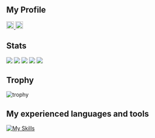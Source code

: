 ## My Profile

<p align="left">
  <a href="https://github.com/shfro">
    <img height="20" src="https://komarev.com/ghpvc/?username=shfro" />
  </a>
  <a href="https://github.com/shfro">
    <img height="20" src="https://img.shields.io/github/followers/shfro?label=follow&logo=github&style=flat" />
  </a>
</p>

## Stats
![](http://github-profile-summary-cards.vercel.app/api/cards/profile-details?username=shfro&theme=vision_friendly_dark)
![](http://github-profile-summary-cards.vercel.app/api/cards/repos-per-language?username=shfro&theme=vision_friendly_dark)
![](http://github-profile-summary-cards.vercel.app/api/cards/most-commit-language?username=shfro&theme=vision_friendly_dark)
![](http://github-profile-summary-cards.vercel.app/api/cards/stats?username=shfro&theme=vision_friendly_dark)
![](http://github-profile-summary-cards.vercel.app/api/cards/productive-time?username=shfro&theme=vision_friendly_dark&utcOffset=9)

## Trophy
![trophy](https://github-profile-trophy.vercel.app/?username=Keichan15&theme=gruvbox)

## My experienced languages and tools
[![My Skills](https://skillicons.dev/icons?i=apple,aws,azure,bash,c,cs,css,docker,dotnet,eclipse,elasticsearch,emacs,fastapi,git,github,githubactions,gmail,go,heroku,html,java,js,jquery,kotlin,kubernetes,latex,linkedin,linux,md,mysql,nginx,nodejs,notion,npm,php,postgres,postman,powershell,pycharm,py,react,ruby,sqlite,stackoverflow,selenium,swift,ts,ubuntu,unity,unreal,vim,visualstudio,vscode,windows&theme=light)](https://skillicons.dev)

<!--
**shfro/shfro** is a ✨ _special_ ✨ repository because its `README.md` (this file) appears on your GitHub profile.

Here are some ideas to get you started:

- 🔭 I’m currently working on ...
- 🌱 I’m currently learning ...
- 👯 I’m looking to collaborate on ...
- 🤔 I’m looking for help with ...
- 💬 Ask me about ...
- 📫 How to reach me: ...
- 😄 Pronouns: ...
- ⚡ Fun fact: ...
-->
